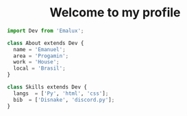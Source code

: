 <h1 align="center">Welcome to my profile</h1>

```py
import Dev from 'Emalux';

class About extends Dev {
  name = 'Emanuel';
  area = 'Progamin';
  work = 'House';
  local = 'Brasil';
}

class Skills extends Dev {
  langs  = ['Py', 'html', 'css'];
  bib  = ['Disnake', 'discord.py'];
}

```
